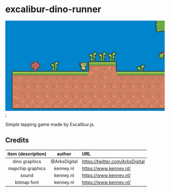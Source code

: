 # excalibur-dino-runner

![sample](./imgs/sample.png);

Simple tapping game made by Excalibur.js.

## Credits

| item (description) |    author    | URL                               |
| :----------------: | :----------: | :-------------------------------- |
|   dino graphics    | @ArksDigital | <https://twitter.com/ArksDigital> |
|  mapchip graphics  |  kenney.nl   | <https://www.kenney.nl/>          |
|       sound        |  kenney.nl   | <https://www.kenney.nl/>          |
|    bitmap font     |  kenney.nl   | <https://www.kenney.nl/>          |
